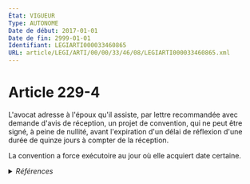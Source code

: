 ```yaml
---
État: VIGUEUR
Type: AUTONOME
Date de début: 2017-01-01
Date de fin: 2999-01-01
Identifiant: LEGIARTI000033460865
URL: article/LEGI/ARTI/00/00/33/46/08/LEGIARTI000033460865.xml
---
```


<h1>Article 229-4</h1>

L'avocat adresse à l'époux qu'il assiste, par lettre recommandée avec demande
d'avis de réception, un projet de convention, qui ne peut être signé, à peine de
nullité, avant l'expiration d'un délai de réflexion d'une durée de quinze jours
à compter de la réception.<br />

La convention a force exécutoire au jour où elle acquiert date certaine.


<details>
  <summary><em>Références</em></summary>

  <h2>Articles faisant référence à l'article</h2>
  
  <ul>
    <li>
      <a href="https://legal.tricoteuses.fr//redirection/LEGIARTI000033423848?vers=git&vers=legifrance">LOI n° 2016-1547 du 18 novembre 2016 de modernisation de la justice du XXIe siècle - article 50 ENTIEREMENT_MODIF</a> CREE source
    </li>
  </ul>
  
  <h2>Références faites par l'article</h2>
  
  <ul>
    <li>
      2016-11-18 CREE cible <a href="https://legal.tricoteuses.fr//redirection/LEGIARTI000033423848?vers=git&vers=legifrance">LOI n° 2016-1547 du 18 novembre 2016 de modernisation de la justice du XXIe siècle - article 50 ENTIEREMENT_MODIF</a>
    </li>
    <li>
      2999-01-01 CITATION cible <a href="https://legal.tricoteuses.fr//redirection/LEGIARTI000033460871?vers=git&vers=legifrance">Code civil - article 229-1 AUTONOME VIGUEUR, en vigueur depuis le 2017-01-01</a>
    </li>
  </ul>
</details>
